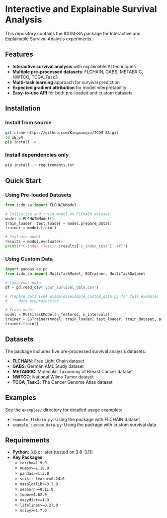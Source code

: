 # Interactive and Explainable Survival Analysis

This repository contains the ICDM-SA package for Interactive and Explainable Survival Analysis experiments.

## Features

- **Interactive survival analysis** with explainable AI techniques
- **Multiple pre-processed datasets**: FLCHAIN, GABS, METABRIC, NWTCO, TCGA_Task3
- **Multi-task learning** approach for survival prediction
- **Expected gradient attribution** for model interpretability
- **Easy-to-use API** for both pre-loaded and custom datasets

## Installation

### Install from source

```bash
git clone https://github.com/Kingmaoqin/ICDM-SA.git
cd IE_SA
pip install -e .
```

### Install dependencies only

```bash
pip install -r requirements.txt
```

## Quick Start

### Using Pre-loaded Datasets

```python
from icdm_sa import FLCHAINModel

# Initialize and train model on FLCHAIN dataset
model = FLCHAINModel()
train_loader, test_loader = model.prepare_data()
trainer = model.train()

# Evaluate model
results = model.evaluate()
print(f"C-index (Test): {results['c_index_test']:.4f}")
```

### Using Custom Data

```python
import pandas as pd
from icdm_sa import MultiTaskModel, EGTrainer, MultiTaskDataset

# Load your data
df = pd.read_csv('your_survival_data.csv')

# Prepare data (see examples/example_custom_data.py for full example)
# ... data preprocessing ...

# Train model
model = MultiTaskModel(n_features, n_intervals)
trainer = EGTrainer(model, train_loader, test_loader, train_dataset, args)
trainer.train()
```

## Datasets

The package includes five pre-processed survival analysis datasets:

- **FLCHAIN**: Free Light Chain dataset
- **GABS**: German AML Study dataset  
- **METABRIC**: Molecular Taxonomy of Breast Cancer dataset
- **NWTCO**: National Wilms Tumor dataset
- **TCGA_Task3**: The Cancer Genome Atlas dataset

## Examples

See the `examples/` directory for detailed usage examples:
- `example_flchain.py`: Using the package with FLCHAIN dataset
- `example_custom_data.py`: Using the package with custom survival data

## Requirements

- **Python**: 3.8 or later (tested on 3.8–3.11)  
- **Key Packages**:  
  - `torch>=1.9.0`
  - `numpy>=1.19.0`  
  - `pandas>=1.3.0`  
  - `scikit-learn>=0.24.0`  
  - `matplotlib>=3.3.0`
  - `seaborn>=0.11.0`
  - `tqdm>=4.62.0`
  - `easydict>=1.9`
  - `lifelines>=0.27.0`  
  - `scipy>=1.7.0`  
